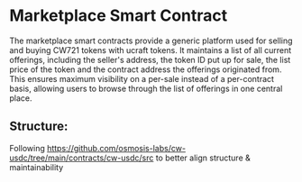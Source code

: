 # Marketplace Smart Contract

The marketplace smart contracts provide a generic platform used for selling and buying CW721 tokens with ucraft tokens. It maintains a list of all current offerings, including the seller's address, the token ID put up for sale, the list price of the token and the contract address the offerings originated from. This ensures maximum visibility on a per-sale instead of a per-contract basis, allowing users to browse through the list of offerings in one central place.

## Structure:
Following https://github.com/osmosis-labs/cw-usdc/tree/main/contracts/cw-usdc/src to better align structure & maintainability
